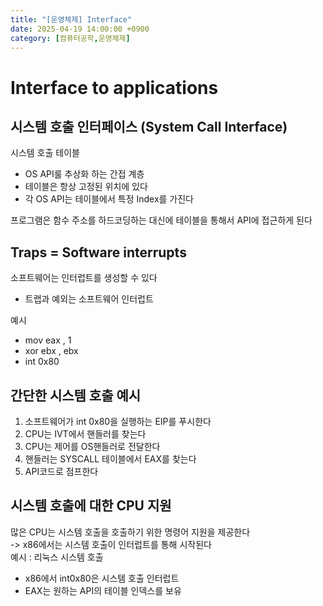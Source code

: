 ```yaml
---
title: "[운영체제] Interface"
date: 2025-04-19 14:00:00 +0900
category: [컴퓨터공학,운영체제]
---
```


# Interface to applications
## 시스템 호출 인터페이스 (System Call Interface)
시스템 호출 테이블
+ OS API룰 추상화 하는 간접 계층
+ 테이블은 항상 고정된 위치에 있다
+ 각 OS API는 테이블에서 특정 Index를 가진다  

프로그램은 함수 주소를 하드코딩하는 대신에 테이블을 통해서 API에 접근하게 된다

## Traps = Software interrupts
소프트웨어는 인터럽트를 생성할 수 있다
+ 트랩과 예외는 소프트웨어 인터럽트

예시
+ mov eax , 1
+ xor ebx , ebx
+ int 0x80

## 간단한 시스템 호출 예시
1. 소프트웨어가 int 0x80을 실행하는 EIP를 푸시한다
2. CPU는 IVT에서 핸들러를 찾는다
3. CPU는 제어를 OS핸들러로 전달한다
4. 핸들러는 SYSCALL 테이블에서 EAX를 찾는다
5. API코드로 점프한다

## 시스템 호출에 대한 CPU 지원
많은 CPU는 시스템 호출을 호출하기 위한 명령어 지원을 제공한다  
    -> x86에서는 시스템 호출이 인터럽트를 통해 시작된다  
예시 : 리눅스 시스템 호출  
+ x86에서 int0x80은 시스템 호출 인터럽트  
+ EAX는 원하는 API의 테이블 인덱스를 보유